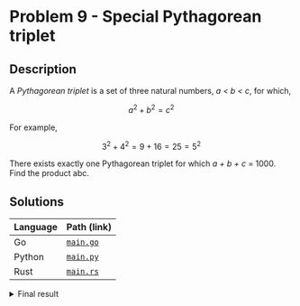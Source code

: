 # Problem 9 - Special Pythagorean triplet

## Description

A _Pythagorean triplet_ is a set of three natural numbers, _a < b < c_, for which,

$$ a^2 + b^2 = c^2 $$

For example,

$$ 3^2 + 4^2 = 9 + 16 = 25 = 5^2 $$

There exists exactly one Pythagorean triplet for which _a + b + c_ = 1000.
Find the product abc.

## Solutions

| Language | Path (link)            |
| :------- | :--------------------- |
| Go       | [`main.go`](./main.go) |
| Python   | [`main.py`](./main.go) |
| Rust     | [`main.rs`](./main.rs) |


<details>
  <summary>Final result</summary>
  
  ### 31875000

</details>
